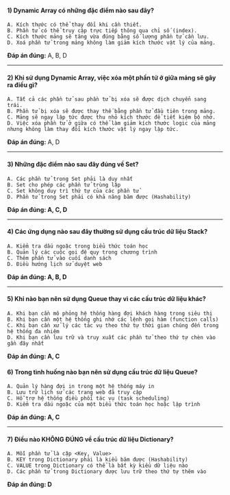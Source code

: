 #### 1) Dynamic Array có những đặc điểm nào sau đây?
```
A. Kích thước có thể thay đổi khi cần thiết.
B. Phần tử có thể truy cập trực tiếp thông qua chỉ số (index).
C. Kích thước mảng sẽ tăng vừa đúng bằng số lượng phần tử cần lưu.
D. Xoá phần tử trong mảng không làm giảm kích thước vật lý của mảng.
```
**Đáp án đúng:** A, B, D

---
#### 2) Khi sử dụng Dynamic Array, việc xóa một phần tử ở giữa mảng sẽ gây ra điều gì?
```
A. Tất cả các phần tử sau phần tử bị xóa sẽ được dịch chuyển sang trái.
B. Phần tử bị xóa sẽ được thay thế bằng phần tử đầu tiên trong mảng.
C. Mảng sẽ ngay lập tức được thu nhỏ kích thước để tiết kiệm bộ nhớ.
D. Việc xóa phần tử ở giữa có thể làm giảm kích thước logic của mảng nhưng không làm thay đổi kích thước vật lý ngay lập tức.
```
**Đáp án đúng:** A, D

---

#### 3) Những đặc điểm nào sau đây đúng về Set?
```
A. Các phần tử trong Set phải là duy nhất
B. Set cho phép các phần tử trùng lặp
C. Set không duy trì thứ tự của các phần tử
D. Phần tử trong Set phải có khả năng băm được (Hashability)
```

**Đáp án đúng: A, C, D**

---

#### 4) Các ứng dụng nào sau đây thường sử dụng cấu trúc dữ liệu Stack?
```
A. Kiểm tra dấu ngoặc trong biểu thức toán học
B. Quản lý các cuộc gọi đệ quy trong chương trình
C. Thêm phần tử vào cuối danh sách
D. Điều hướng lịch sử duyệt web
```
**Đáp án đúng: A, B, D**

---

#### 5) Khi nào bạn nên sử dụng Queue thay vì các cấu trúc dữ liệu khác?
```
A. Khi bạn cần mô phỏng hệ thống hàng đợi khách hàng trong siêu thị
B. Khi bạn cần một hệ thống ghi nhớ các lệnh gọi hàm (function calls)
C. Khi bạn cần xử lý các tác vụ theo thứ tự thời gian chúng đến trong hệ thống đa nhiệm
D. Khi bạn cần lưu trữ và truy xuất các phần tử theo thứ tự chèn vào gần đây nhất
```
**Đáp án đúng: A, C**

#### 6) Trong tình huống nào bạn nên sử dụng cấu trúc dữ liệu Queue?
```
A. Quản lý hàng đợi in trong một hệ thống máy in
B. Lưu trữ lịch sử các trang web đã truy cập
C. Hỗ trợ hệ thống điều phối tác vụ (task scheduling)
D. Kiểm tra dấu ngoặc của một biểu thức toán học hoặc lập trình
```
**Đáp án đúng: A, C**

---

#### 7) Điều nào KHÔNG ĐÚNG về cấu trúc dữ liệu Dictionary?
```
A. Mỗi phần tử là cặp <Key, Value>
B. KEY trong Dictionary phải là kiểu băm được (Hashability)
C. VALUE trong Dictionary có thể là bất kỳ kiểu dữ liệu nào
D. Các phần tử trong Dictionary được lưu trữ theo thứ tự thêm vào
```
**Đáp án đúng: D**

